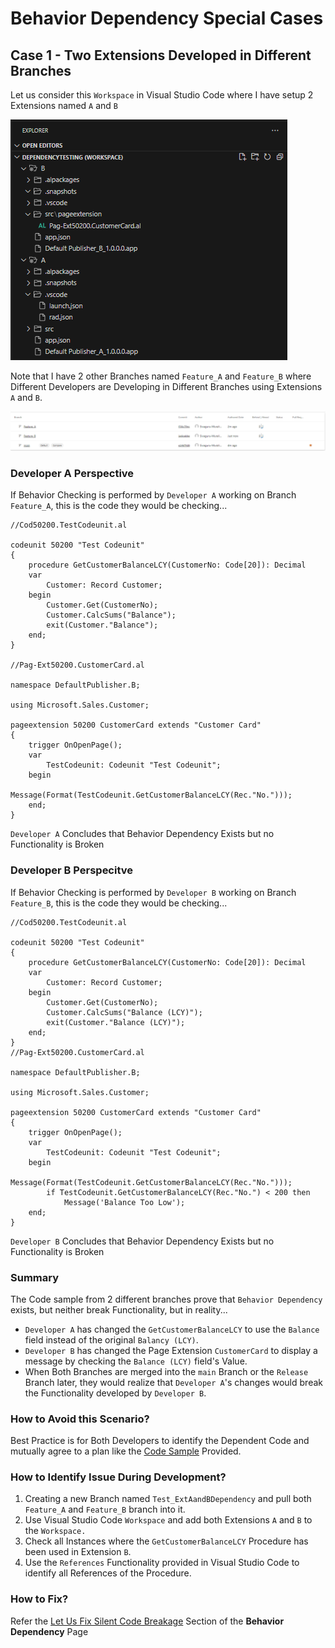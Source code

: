 # Behavior Dependency Special Cases
## Case 1 - Two Extensions Developed in Different Branches
Let us consider this `Workspace` in Visual Studio Code where I have setup 2 Extensions named `A` and `B`

![Workspace](../Image%20Archive/DataDependency.1.png)

Note that I have 2 other Branches named `Feature_A` and `Feature_B` where Different Developers are Developing in Different Branches using Extensions `A` and `B`.

![Alt text](../Image%20Archive/DataDependency.5.png)

### Developer A Perspective
If Behavior Checking is performed by `Developer A` working on Branch `Feature_A`, this is the code they would be checking...

```
//Cod50200.TestCodeunit.al

codeunit 50200 "Test Codeunit"
{
    procedure GetCustomerBalanceLCY(CustomerNo: Code[20]): Decimal
    var
        Customer: Record Customer;
    begin
        Customer.Get(CustomerNo);
        Customer.CalcSums("Balance");
        exit(Customer."Balance");
    end;
}

//Pag-Ext50200.CustomerCard.al

namespace DefaultPublisher.B;

using Microsoft.Sales.Customer;

pageextension 50200 CustomerCard extends "Customer Card"
{
    trigger OnOpenPage();
    var
        TestCodeunit: Codeunit "Test Codeunit";
    begin
        Message(Format(TestCodeunit.GetCustomerBalanceLCY(Rec."No.")));
    end;
}
```
`Developer A` Concludes that Behavior Dependency Exists but no Functionality is Broken
### Developer B Perspecitve
If Behavior Checking is performed by `Developer B` working on Branch `Feature_B`, this is the code they would be checking...
```
//Cod50200.TestCodeunit.al

codeunit 50200 "Test Codeunit"
{
    procedure GetCustomerBalanceLCY(CustomerNo: Code[20]): Decimal
    var
        Customer: Record Customer;
    begin
        Customer.Get(CustomerNo);
        Customer.CalcSums("Balance (LCY)");
        exit(Customer."Balance (LCY)");
    end;
}
//Pag-Ext50200.CustomerCard.al

namespace DefaultPublisher.B;

using Microsoft.Sales.Customer;

pageextension 50200 CustomerCard extends "Customer Card"
{
    trigger OnOpenPage();
    var
        TestCodeunit: Codeunit "Test Codeunit";
    begin
        Message(Format(TestCodeunit.GetCustomerBalanceLCY(Rec."No.")));
        if TestCodeunit.GetCustomerBalanceLCY(Rec."No.") < 200 then
            Message('Balance Too Low');
    end;
}
```
`Developer B` Concludes that Behavior Dependency Exists but no Functionality is Broken

### Summary
The Code sample from 2 different branches prove that `Behavior Dependency` exists, but neither break Functionality, but in reality...

* `Developer A` has changed the `GetCustomerBalanceLCY` to use the `Balance` field instead of the original `Balancy (LCY)`.
* `Developer B` has changed the Page Extension `CustomerCard` to display a message by checking the `Balance (LCY)` field's Value.
* When Both Branches are merged into the `main` Branch or the `Release` Branch later, they would realize that `Developer A`'s changes would break the Functionality developed by `Developer B`.

### How to Avoid this Scenario?
Best Practice is for Both Developers to identify the Dependent Code and mutually agree to a plan like the [Code Sample](./BehaviorDependencyHandlingExample.md/#alter-code-at-the-source) Provided.

### How to Identify Issue During Development?
1. Creating a new Branch named `Test_ExtAandBDependency` and pull both `Feature_A` and `Feature_B` branch into it.
2. Use Visual Studio Code `Workspace` and add both Extensions `A` and `B` to the `Workspace.`
3. Check all Instances where the `GetCustomerBalanceLCY` Procedure has been used in Extension `B`.
4. Use the `References` Functionality provided in Visual Studio Code to identify all References of the Procedure.

### How to Fix?
Refer the [Let Us Fix Silent Code Breakage](./BehaviorDependencyHandlingExample.md/#let-us-fix-silent-code-breakage) Section of the <B>Behavior Dependency</B> Page